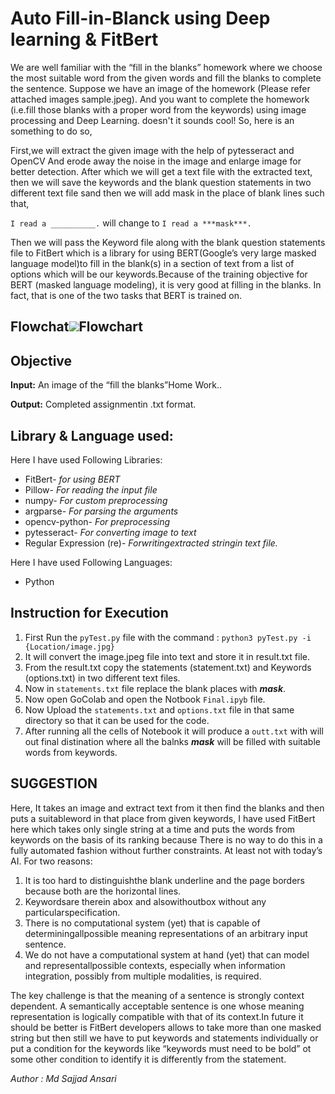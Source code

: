 # Auto Fill-in-Blanck using Deep learning & FitBert

We are well familiar with the “fill in the blanks” homework where we choose the most suitable word from the given words and fill the blanks to complete the sentence. Suppose we have an image of the homework (Please refer attached images sample.jpeg). And you want to complete the homework (i.e.fill those blanks with a proper word from the keywords) using image processing and Deep Learning. doesn't it sounds cool!
So, here is an something to do so, 

<p>First,we will extract the given image with the help of pytesseract and OpenCV And erode away the noise in the image and enlarge image for better detection. After which we will get a text file with the extracted text, then we will save the keywords and the blank question statements in two different text file sand then we will add mask in the place of blank lines such that, </p>
<p><code>I read a __________.</code> will change to <code>I read a ***mask***.</code></p>
<p> Then we will pass the Keyword file along with the blank question statements file to FitBert which is  a  library  for  using BERT(Google’s  very  large  masked  language  model)to  fill  in  the blank(s) in a section of text from a list of options which will be our keywords.Because of the training  objective  for  BERT  (masked  language  modeling),  it  is  very  good  at  filling  in  the blanks. In fact, that is one of the two tasks that BERT is trained on.</p>

## Flowchat<image src=Flowchart.png>Flowchart </image>

## Objective 
<p> <b>Input:</b> An image of the “fill the blanks”Home Work..</p>
<p> <b>Output:</b> Completed assignmentin  .txt format. </p>

## Library & Language used:
Here I have used Following Libraries:
* FitBert- <i> for  using BERT </i> 
* Pillow- <i> For reading the input file </i>
* numpy- <i>For custom preprocessing </i>
* argparse- <i>For parsing the arguments </i>
* opencv-python- <i> For preprocessing </i>
* pytesseract-<i> For converting image to text </i>
* Regular Expression (re)- <i> Forwritingextracted stringin text file.</i>

Here I have used Following Languages:
* Python

## Instruction for Execution
1. First Run the <code>pyTest.py</code> file with the command : 
 <code>python3 pyTest.py -i {Location/image.jpg} </code>
2. It will convert the image.jpeg file into text and store it in result.txt file.
3. From the result.txt copy the statements (statement.txt) and Keywords (options.txt) in two different text files.
4. Now in <code>statements.txt</code> file replace the blank places with ***mask***.
5. Now open GoColab and open the Notbook <code>Final.ipyb</code> file.
6. Now Upload the <code>statements.txt</code> and <code>options.txt</code> file in that same directory so that it can be used for the code.
7. After running all the cells of Notebook it will produce a <code>outt.txt</code> with will out final distination where all the balnks ***mask*** will be filled with suitable words from keywords.


## SUGGESTION
Here, It takes an image and extract text from it then find the blanks and then puts a suitableword in that place from given keywords, I have used FitBert here which takes only single string at a time and puts the words from keywords on the basis of its ranking because There  is  no  way  to  do  this  in  a  fully  automated  fashion  without  further constraints. At least not with today’s AI.
For two reasons:
1. It is too hard to distinguishthe blank underline and the page borders because both are the horizontal lines.
2. Keywordsare  therein  abox and  alsowithoutbox without  any particularspecification.
3. There  is  no  computational  system  (yet)  that  is  capable  of  determiningallpossible meaning representations of an arbitrary input sentence.
4. We  do  not  have  a  computational  system  at  hand  (yet)  that  can  model  and representallpossible  contexts,  especially  when  information  integration, possibly from multiple modalities, is required.

The  key  challenge  is  that  the  meaning  of  a  sentence  is  strongly  context  dependent.  A semantically acceptable sentence is one whose meaning representation is logically compatible with that of its context.In future it should be better is FitBert developers allows to take more than one masked string but then still we have to put keywords and statements individually or put a condition for the keywords like “keywords must need to be bold” ot some other condition to identify it is differently from the statement.

<i> Author : Md Sajjad Ansari </i>
